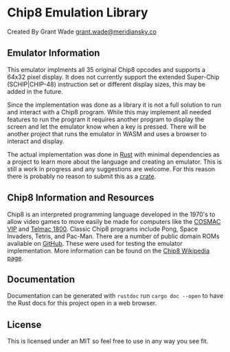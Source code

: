 # Chip8 Emulation Library
Created By Grant Wade <grant.wade@meridiansky.co>

## Emulator Information

This emulator implments all 35 original Chip8 opcodes and supports a 64x32 pixel display. It does not currently support the extended Super-Chip (SCHIP|CHIP-48) instruction set or different display sizes, this may be added in the future. 

Since the implementation was done as a library it is not a full solution to run and interact with a Chip8 program. While this may implement all needed features to run the program it requires another program to display the screen and let the emulator know when a key is pressed. There will be another project that runs the emulator in WASM and uses a browser to interact and display.

The actual implementation was done in [Rust](https://www.rust-lang.org/) with minimal dependencies as a project to learn more about the language and creating an emulator. This is still a work in progress and any suggestions are welcome. For this reason there is probably no reason to submit this as a [crate](https://crates.io/).



## Chip8 Information and Resources

Chip8 is an interpreted programming language developed in the 1970's to allow video games to move easily be made for computers like the [COSMAC VIP](https://en.wikipedia.org/wiki/COSMAC_VIP) and [Telmac 1800](https://en.wikipedia.org/wiki/Telmac_1800). Classic Chip8 programs include Pong, Space Invaders, Tetris, and Pac-Man. There are a number of public domain ROMs avaliable on [GitHub](https://github.com/dmatlack/chip8/tree/master/roms). These were used for testing the emulator implementation. More information can be found on the [Chip8 Wikipedia page](https://en.wikipedia.org/wiki/CHIP-8).

## Documentation

Documentation can be generated with `rustdoc` run `cargo doc --open` to have the Rust docs for this project open in a web browser.

## License

This is licensed under an MIT so feel free to use in any way you see fit.